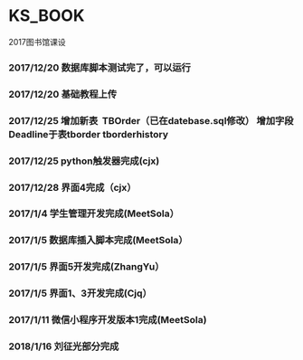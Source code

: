 # KS_BOOK
2017图书馆课设
### 2017/12/20 数据库脚本测试完了，可以运行
### 2017/12/20 基础教程上传
### 2017/12/25 增加新表  **TBOrder**（已在datebase.sql修改） 增加字段Deadline于表tborder   tborderhistory
### 2017/12/25 python触发器完成(cjx)
### 2017/12/28 界面4完成（cjx）
### 2017/1/4 学生管理开发完成(MeetSola）
### 2017/1/5 数据库插入脚本完成(MeetSola）
### 2017/1/5 界面5开发完成(ZhangYu）
### 2017/1/5 界面1、3开发完成(Cjq）
### 2017/1/11 微信小程序开发版本1完成(MeetSola)
### 2018/1/16 刘征光部分完成
